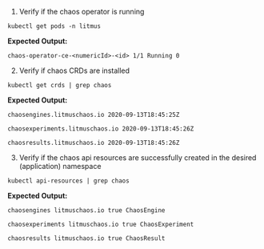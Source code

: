 1. Verify if the chaos operator is running

```
kubectl get pods -n litmus
```

**Expected Output:**
```
chaos-operator-ce-<numericId>-<id> 1/1 Running 0
```

2. Verify if chaos CRDs are installed

```
kubectl get crds | grep chaos
```

**Expected Output:**
```
chaosengines.litmuschaos.io 2020-09-13T18:45:25Z

chaosexperiments.litmuschaos.io 2020-09-13T18:45:26Z

chaosresults.litmuschaos.io 2020-09-13T18:45:26Z
```

3. Verify if the chaos api resources are successfully created in the desired (application) namespace

```
kubectl api-resources | grep chaos
```

**Expected Output:**
```
chaosengines litmuschaos.io true ChaosEngine

chaosexperiments litmuschaos.io true ChaosExperiment

chaosresults litmuschaos.io true ChaosResult
```
